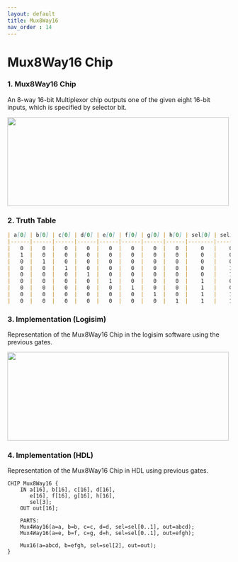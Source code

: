 ```yaml
---
layout: default
title: Mux8Way16
nav_order : 14
---
```


# Mux8Way16 Chip 

### 1. Mux8Way16 Chip
An 8-way 16-bit Multiplexor chip outputs one of the given eight 16-bit inputs, which is specified by selector bit.

<img src="/nand2tetris/images/mux8way16.jpg" width="500" height="200px"/> 

### 2. Truth Table

```markdown
| a[0] | b[0] | c[0] | d[0] | e[0] | f[0] | g[0] | h[0] | sel[0] | sel[1] | sel[2] | out[0] | ... | a[15] | b[15] | ... | h[15] | sel[0] | sel[1] | sel[2] | out[15] |
|------|------|------|------|------|------|------|------|--------|--------|--------|--------|-----|-------|-------|-----|-------|--------|--------|--------|---------|
|   0  |   0  |   0  |   0  |   0  |   0  |   0  |   0  |    0   |    0   |    0   |    0   | ... |   0   |   0   | ... |   0   |    0   |    0   |    0   |    0    |
|   1  |   0  |   0  |   0  |   0  |   0  |   0  |   0  |    0   |    0   |    0   |    1   | ... |   1   |   0   | ... |   0   |    0   |    0   |    0   |    1    |
|   0  |   1  |   0  |   0  |   0  |   0  |   0  |   0  |    0   |    0   |    1   |    1   | ... |   0   |   1   | ... |   0   |    0   |    0   |    1   |    1    |
|   0  |   0  |   1  |   0  |   0  |   0  |   0  |   0  |    0   |    1   |    0   |    1   | ... |   0   |   0   | ... |   0   |    0   |    1   |    0   |    1    |
|   0  |   0  |   0  |   1  |   0  |   0  |   0  |   0  |    0   |    1   |    1   |    1   | ... |   0   |   0   | ... |   0   |    0   |    1   |    1   |    1    |
|   0  |   0  |   0  |   0  |   1  |   0  |   0  |   0  |    1   |    0   |    0   |    1   | ... |   0   |   0   | ... |   0   |    1   |    0   |    0   |    1    |
|   0  |   0  |   0  |   0  |   0  |   1  |   0  |   0  |    1   |    0   |    1   |    1   | ... |   0   |   0   | ... |   0   |    1   |    0   |    1   |    1    |
|   0  |   0  |   0  |   0  |   0  |   0  |   1  |   0  |    1   |    1   |    0   |    1   | ... |   0   |   0   | ... |   0   |    1   |    1   |    0   |    1    |
|   0  |   0  |   0  |   0  |   0  |   0  |   0  |   1  |    1   |    1   |    1   |    1   | ... |   0   |   0   | ... |   0   |    1   |    1   |    1   |    1    |
```

### 3. Implementation (Logisim)
Representation of the Mux8Way16 Chip in the logisim software using the previous gates.

<img src="/nand2tetris/logisim/mux8way16.png" width="500" height="200px"/> 


### 4. Implementation (HDL)
Representation of the Mux8Way16 Chip in HDL using previous gates.


```hdl
CHIP Mux8Way16 {
    IN a[16], b[16], c[16], d[16],
       e[16], f[16], g[16], h[16],
       sel[3];
    OUT out[16];

    PARTS:
    Mux4Way16(a=a, b=b, c=c, d=d, sel=sel[0..1], out=abcd);
    Mux4Way16(a=e, b=f, c=g, d=h, sel=sel[0..1], out=efgh);
    
    Mux16(a=abcd, b=efgh, sel=sel[2], out=out);
}
 ```